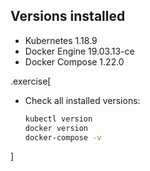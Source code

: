 ## Versions installed

- Kubernetes 1.18.9
- Docker Engine 19.03.13-ce
- Docker Compose 1.22.0 


.exercise[

- Check all installed versions:
  ```bash
  kubectl version
  docker version
  docker-compose -v
  ```

]
